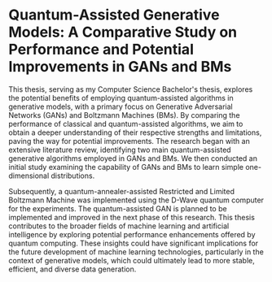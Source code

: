 # Quantum-Assisted Generative Models: A Comparative Study on Performance and Potential Improvements in GANs and BMs
This thesis, serving as my Computer Science Bachelor's thesis, explores the potential benefits of employing quantum-assisted algorithms in 
generative models, with a primary focus on Generative Adversarial Networks (GANs) and Boltzmann Machines (BMs). By comparing the performance of classical
and quantum-assisted algorithms, we aim to obtain a deeper understanding of their respective strengths and limitations, paving the way for potential 
improvements. The research began with an extensive literature review, identifying two main quantum-assisted generative algorithms employed in GANs and 
BMs. We then conducted an initial study examining the capability of GANs and BMs to learn simple one-dimensional distributions.

Subsequently, a quantum-annealer-assisted Restricted and Limited Boltzmann Machine was implemented using the D-Wave quantum computer for the experiments. 
The quantum-assisted GAN is planned to be implemented and improved in the next phase of this research. This thesis contributes to the broader fields of
machine learning and artificial intelligence by exploring potential performance enhancements offered by quantum computing. These insights could have 
significant implications for the future development of machine learning technologies, particularly in the context of generative models, which could 
ultimately lead to more stable, efficient, and diverse data generation. 
